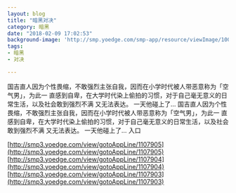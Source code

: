 ```yaml
---
layout: blog
title: "暗黑对决"
category: 暗黑
date: "2018-02-09 17:02:53"
background-image: 'http://smp.yoedge.com/smp-app/resource/viewImage/1003705appline.png'
tags:
- 暗黑
- 对决

---
```

国吉直人因为个性畏缩，不敢强烈主张自我，因而在小学时代被人带恶意称为「空气男」，为此一 直感到自卑，在大学时代染上偷拍的习惯，对于自己毫无意义的日常生活，以及社会敢到强烈不满 又无法表达。 一天他碰上了…
国吉直人因为个性畏缩，不敢强烈主张自我，因而在小学时代被人带恶意称为「空气男」，为此一 直感到自卑，在大学时代染上偷拍的习惯，对于自己毫无意义的日常生活，以及社会敢到强烈不满 又无法表达。 一天他碰上了…
入口

[http://smp3.yoedge.com/view/gotoAppLine/1107905](http://smp3.yoedge.com/view/gotoAppLine/1107905)
[http://smp3.yoedge.com/view/gotoAppLine/1107904](http://smp3.yoedge.com/view/gotoAppLine/1107904)
[http://smp3.yoedge.com/view/gotoAppLine/1107903](http://smp3.yoedge.com/view/gotoAppLine/1107903)

        
